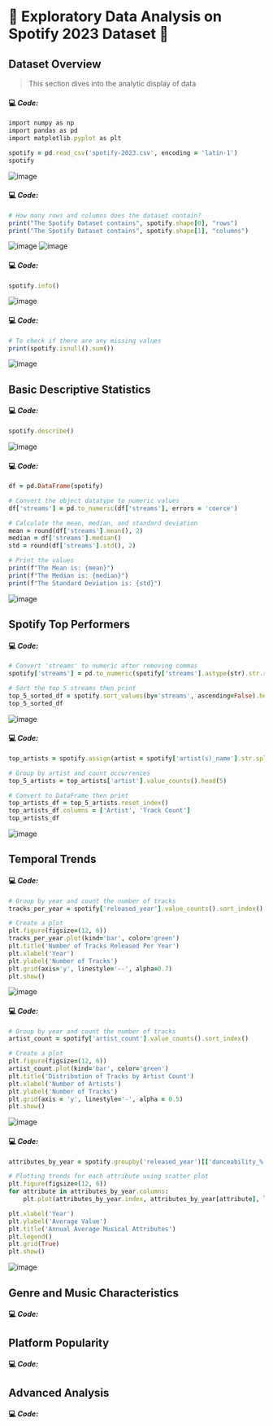 # 🎵 Exploratory Data Analysis on Spotify 2023 Dataset 🎵

## Dataset Overview
> This section dives into the analytic display of data 
#### 💻 *Code:*
```Ruby
import numpy as np
import pandas as pd
import matplotlib.pyplot as plt

spotify = pd.read_csv('spotify-2023.csv', encoding = 'latin-1')
spotify
```
![image](https://github.com/user-attachments/assets/d86cf563-8184-4d1a-a1c7-910f8b9bb49f) 


#### 💻 *Code:*
```Ruby
# How many rows and columns does the dataset contain?
print("The Spotify Dataset contains", spotify.shape[0], "rows")
print("The Spotify Dataset contains", spotify.shape[1], "columns")
```
![image](https://github.com/user-attachments/assets/5bce33ee-a304-432a-9c3f-60c51144a6a8)
![image](https://github.com/user-attachments/assets/16e85fad-09e8-4d21-8978-917d66911738)


#### 💻 *Code:*
```Ruby
spotify.info()
```
![image](https://github.com/user-attachments/assets/923f3df7-40cc-4821-8290-c99e28991ea1)

#### 💻 *Code:*
```Ruby
# To check if there are any missing values
print(spotify.isnull().sum())
```
![image](https://github.com/user-attachments/assets/b2ac0617-be5c-434a-b3ca-37a51fdce0ab)


## Basic Descriptive Statistics


#### 💻 *Code:*
```Ruby
spotify.describe()
```
![image](https://github.com/user-attachments/assets/6ffd061b-a044-4f5a-b160-d6851fa8c557)


#### 💻 *Code:*
```Ruby
df = pd.DataFrame(spotify)

# Convert the object datatype to numeric values
df['streams'] = pd.to_numeric(df['streams'], errors = 'coerce')

# Calculate the mean, median, and standard deviation
mean = round(df['streams'].mean(), 2)
median = df['streams'].median()
std = round(df['streams'].std(), 2)

# Print the values
print(f"The Mean is: {mean}")
print(f"The Median is: {median}")
print(f"The Standard Deviation is: {std}")
```
![image](https://github.com/user-attachments/assets/c4d93468-ab51-4d2d-be44-a4256e471151)


## Spotify Top Performers

#### 💻 *Code:*
```Ruby
# Convert 'streams' to numeric after removing commas
spotify['streams'] = pd.to_numeric(spotify['streams'].astype(str).str.replace(',', ''), errors='coerce')

# Sort the top 5 streams then print
top_5_sorted_df = spotify.sort_values(by='streams', ascending=False).head(5).reset_index(drop=True)
top_5_sorted_df
```
![image](https://github.com/user-attachments/assets/51795d9d-69df-4b62-b0f9-e5b9e7eff25e)


#### 💻 *Code:*
```Ruby
top_artists = spotify.assign(artist = spotify['artist(s)_name'].str.split(', ')).explode('artist')

# Group by artist and count occurrences
top_5_artists = top_artists['artist'].value_counts().head(5)

# Convert to DataFrame then print
top_artists_df = top_5_artists.reset_index()
top_artists_df.columns = ['Artist', 'Track Count']
top_artists_df
```
![image](https://github.com/user-attachments/assets/492bd922-16a4-499c-8a6b-e91cdc985240)






## Temporal Trends

#### 💻 *Code:*
```Ruby
# Group by year and count the number of tracks
tracks_per_year = spotify['released_year'].value_counts().sort_index()

# Create a plot
plt.figure(figsize=(12, 6))
tracks_per_year.plot(kind='bar', color='green')
plt.title('Number of Tracks Released Per Year')
plt.xlabel('Year')
plt.ylabel('Number of Tracks')
plt.grid(axis='y', linestyle='--', alpha=0.7)
plt.show()
```
![image](https://github.com/user-attachments/assets/fbc560c3-5bf3-4c2c-b504-90459e96552b)


#### 💻 *Code:*
```Ruby
# Group by year and count the number of tracks
artist_count = spotify['artist_count'].value_counts().sort_index()

# Create a plot
plt.figure(figsize=(12, 6))
artist_count.plot(kind='bar', color='green')
plt.title('Distribution of Tracks by Artist Count')
plt.xlabel('Number of Artists')
plt.ylabel('Number of Tracks')
plt.grid(axis = 'y', linestyle='-', alpha = 0.5)
plt.show()
```
![image](https://github.com/user-attachments/assets/ac7c56a9-ea03-484b-b4a4-4a0599bdf00e)

#### 💻 *Code:*
```Ruby
attributes_by_year = spotify.groupby('released_year')[['danceability_%', 'energy_%', 'acousticness_%', 'valence_%']].mean()

# Plotting trends for each attribute using scatter plot
plt.figure(figsize=(12, 6))
for attribute in attributes_by_year.columns:
    plt.plot(attributes_by_year.index, attributes_by_year[attribute], label = attribute)

plt.xlabel('Year')
plt.ylabel('Average Value')
plt.title('Annual Average Musical Attributes')
plt.legend()
plt.grid(True)
plt.show()
```
![image](https://github.com/user-attachments/assets/e00fd7af-2791-47fd-b7a1-510e93b01e96)


## Genre and Music Characteristics
#### 💻 *Code:*

## Platform Popularity
#### 💻 *Code:*

## Advanced Analysis
#### 💻 *Code:*
